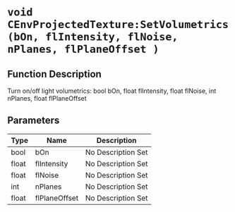 # `void CEnvProjectedTexture:SetVolumetrics(bOn, flIntensity, flNoise, nPlanes, flPlaneOffset )`
## Function Description
Turn on/off light volumetrics: bool bOn, float flIntensity, float flNoise, int nPlanes, float flPlaneOffset
## Parameters
Type|Name|Description
--|--|--
bool|bOn|No Description Set
float|flIntensity|No Description Set
float|flNoise|No Description Set
int|nPlanes|No Description Set
float|flPlaneOffset|No Description Set
